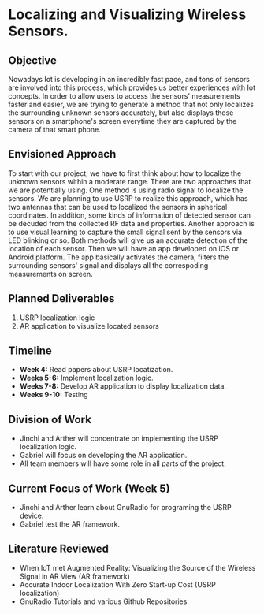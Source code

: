 # Localizing and Visualizing Wireless Sensors.

## Objective
Nowadays Iot is developing in an incredibly fast pace, and tons of sensors are involved into this process, which provides us better experiences with Iot concepts. In order to allow users to access the sensors' measurements faster and easier, we are trying to generate a method that not only localizes the surrounding unknown sensors accurately, but also displays those sensors on a smartphone's screen everytime they are captured by the camera of that smart phone.

## Envisioned Approach

To start with our project, we have to first think about how to localize the unknown sensors within a moderate range. There are two approaches that we are potentially using. One method is using radio signal to localize the sensors. We are planning to use USRP to realize this approach, which has two antennas that can be used to localized the sensors in spherical coordinates. In addition, some kinds of information of detected sensor can be decuded from the collected RF data and properties. Another approach is to use visual learning to capture the small signal sent by the sensors via LED blinking or so. Both methods will give us an accurate detection of the location of each sensor. Then we will have an app developed on iOS or Android platform. The app basically activates the camera, filters the surrounding sensors' signal and displays all the correspoding measurements on screen.

## Planned Deliverables
1. USRP localization logic
2. AR application to visualize located sensors

## Timeline
* **Week 4:** Read papers about USRP locatization.
* **Weeks 5-6:** Implement localization logic.
* **Weeks 7-8:** Develop AR application to display localization data.
* **Weeks 9-10:** Testing

## Division of Work
* Jinchi and Arther will concentrate on implementing the USRP localization logic.
* Gabriel will focus on developing the AR application.
* All team members will have some role in all parts of the project.

## Current Focus of Work (Week 5)
* Jinchi and Arther learn about GnuRadio for programing the USRP device.
* Gabriel test the AR framework.

## Literature Reviewed
* When IoT met Augmented Reality: Visualizing the Source of the Wireless Signal in AR View (AR framework)
* Accurate Indoor Localization With Zero Start-up Cost (USRP localization)
* GnuRadio Tutorials and various Github Repositories.
